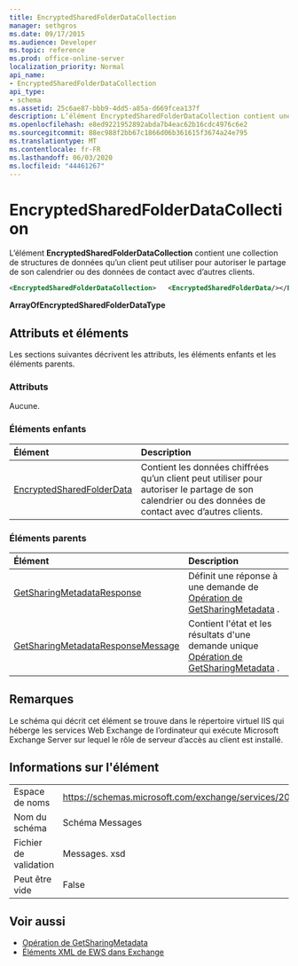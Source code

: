 ```yaml
---
title: EncryptedSharedFolderDataCollection
manager: sethgros
ms.date: 09/17/2015
ms.audience: Developer
ms.topic: reference
ms.prod: office-online-server
localization_priority: Normal
api_name:
- EncryptedSharedFolderDataCollection
api_type:
- schema
ms.assetid: 25c6ae87-bbb9-4dd5-a85a-d669fcea137f
description: L’élément EncryptedSharedFolderDataCollection contient une collection de structures de données qu’un client peut utiliser pour autoriser le partage de son calendrier ou des données de contact avec d’autres clients.
ms.openlocfilehash: e8ed9221952892abda7b4eac62b16cdc4976c6e2
ms.sourcegitcommit: 88ec988f2bb67c1866d06b361615f3674a24e795
ms.translationtype: MT
ms.contentlocale: fr-FR
ms.lasthandoff: 06/03/2020
ms.locfileid: "44461267"
---
```

# <a name="encryptedsharedfolderdatacollection"></a>EncryptedSharedFolderDataCollection

L’élément **EncryptedSharedFolderDataCollection** contient une collection de structures de données qu’un client peut utiliser pour autoriser le partage de son calendrier ou des données de contact avec d’autres clients. 
  
```xml
<EncryptedSharedFolderDataCollection>   <EncryptedSharedFolderData/></EncryptedSharedFolderDataCollection>
```

 **ArrayOfEncryptedSharedFolderDataType**
## <a name="attributes-and-elements"></a>Attributs et éléments

Les sections suivantes décrivent les attributs, les éléments enfants et les éléments parents.
  
### <a name="attributes"></a>Attributs

Aucune.
  
### <a name="child-elements"></a>Éléments enfants

|**Élément**|**Description**|
|:-----|:-----|
|[EncryptedSharedFolderData](encryptedsharedfolderdata.md) <br/> |Contient les données chiffrées qu’un client peut utiliser pour autoriser le partage de son calendrier ou des données de contact avec d’autres clients.  <br/> |
   
### <a name="parent-elements"></a>Éléments parents

|**Élément**|**Description**|
|:-----|:-----|
|[GetSharingMetadataResponse](getsharingmetadataresponse.md) <br/> |Définit une réponse à une demande de [Opération de GetSharingMetadata](getsharingmetadata-operation.md) .  <br/> |
|[GetSharingMetadataResponseMessage](getsharingmetadataresponsemessage.md) <br/> |Contient l'état et les résultats d'une demande unique [Opération de GetSharingMetadata](getsharingmetadata-operation.md) .  <br/> |
   
## <a name="remarks"></a>Remarques

Le schéma qui décrit cet élément se trouve dans le répertoire virtuel IIS qui héberge les services Web Exchange de l’ordinateur qui exécute Microsoft Exchange Server sur lequel le rôle de serveur d’accès au client est installé.
  
## <a name="element-information"></a>Informations sur l'élément

|||
|:-----|:-----|
|Espace de noms  <br/> |https://schemas.microsoft.com/exchange/services/2006/messages  <br/> |
|Nom du schéma  <br/> |Schéma Messages  <br/> |
|Fichier de validation  <br/> |Messages. xsd  <br/> |
|Peut être vide  <br/> |False  <br/> |
   
## <a name="see-also"></a>Voir aussi

- [Opération de GetSharingMetadata](getsharingmetadata-operation.md)
- [Éléments XML de EWS dans Exchange](ews-xml-elements-in-exchange.md)

